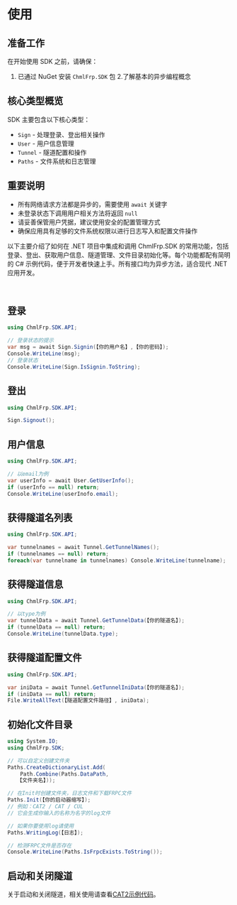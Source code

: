 ﻿# 使用

## 准备工作

在开始使用 SDK 之前，请确保：

1. 已通过 NuGet 安装 `ChmlFrp.SDK` 包
   2.了解基本的异步编程概念

## 核心类型概览

SDK 主要包含以下核心类型：

- `Sign` - 处理登录、登出相关操作
- `User` - 用户信息管理
- `Tunnel` - 隧道配置和操作
- `Paths` - 文件系统和日志管理

## 重要说明

- 所有网络请求方法都是异步的，需要使用 `await` 关键字
- 未登录状态下调用用户相关方法将返回 `null`
- 请妥善保管用户凭据，建议使用安全的配置管理方式
- 确保应用具有足够的文件系统权限以进行日志写入和配置文件操作

以下主要介绍了如何在 .NET 项目中集成和调用 ChmlFrp.SDK 的常用功能，包括登录、登出、获取用户信息、隧道管理、文件目录初始化等。每个功能都配有简明的
C# 示例代码，便于开发者快速上手。所有接口均为异步方法，适合现代 .NET 应用开发。

<br/>

## 登录

```csharp
using ChmlFrp.SDK.API;

// 登录状态的提示
var msg = await Sign.Signin(【你的用户名】,【你的密码】);
Console.WriteLine(msg);
// 登录状态
Console.WriteLine(Sign.IsSignin.ToString);
```

## 登出

```csharp
using ChmlFrp.SDK.API;

Sign.Signout();
```

## 用户信息

```csharp
using ChmlFrp.SDK.API;

// 以email为例
var userInfo = await User.GetUserInfo();
if (userInfo == null) return;
Console.WriteLine(userInofo.email);
```

## 获得隧道名列表

```csharp
using ChmlFrp.SDK.API;

var tunnelnames = await Tunnel.GetTunnelNames();
if (tunnelnames == null) return;
foreach(var tunnelname in tunnelnames) Console.WriteLine(tunnelname);
```

## 获得隧道信息

```csharp
using ChmlFrp.SDK.API;

// 以type为例
var tunnelData = await Tunnel.GetTunnelData(【你的隧道名】);
if (tunnelData == null) return;
Console.WriteLine(tunnelData.type);
```

## 获得隧道配置文件

```csharp
using ChmlFrp.SDK.API;

var iniData = await Tunnel.GetTunnelIniData(【你的隧道名】);
if (iniData == null) return;
File.WriteAllText(【隧道配置文件路径】, iniData);
```

## 初始化文件目录

```csharp
using System.IO;
using ChmlFrp.SDK;

// 可以自定义创建文件夹
Paths.CreateDictionaryList.Add(
    Path.Combine(Paths.DataPath, 
   【文件夹名】));

// 在Init时创建文件夹，日志文件和下载FRPC文件
Paths.Init(【你的启动器缩写】);
// 例如：CAT2 / CAT / CUL
// 它会生成你输入的名称为名字的log文件

// 如果你要使用log请使用
Paths.WritingLog(【日志】);

// 检测FRPC文件是否存在
Console.WriteLine(Paths.IsFrpcExists.ToString());
```

## 启动和关闭隧道

关于启动和关闭隧道，相关使用请查看[CAT2示例代码](https://github.com/ChmlFrp/CAT2/blob/main/cat2/ViewModel.cs#L232)。
